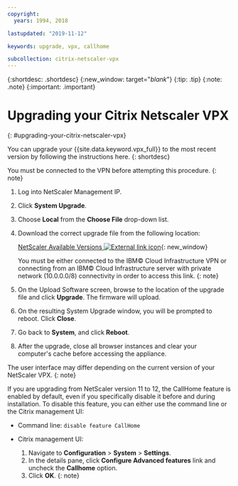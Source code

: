 ```yaml
---
copyright:
  years: 1994, 2018

lastupdated: "2019-11-12"

keywords: upgrade, vpx, callhome

subcollection: citrix-netscaler-vpx
---
```


{:shortdesc: .shortdesc}
{:new_window: target="_blank_"}
{:tip: .tip}
{:note: .note}
{:important: .important}

# Upgrading your Citrix Netscaler VPX
{: #upgrading-your-citrix-netscaler-vpx}

You can upgrade your {{site.data.keyword.vpx_full}} to the most recent version by following the instructions here.
{: shortdesc}

You must be connected to the VPN before attempting this procedure.
{: note}

1. Log into NetScaler Management IP.
2. Click **System Upgrade**.
4. Choose **Local** from the **Choose File** drop-down list.
4. Download the correct upgrade file from the following location:

	[NetScaler Available Versions ![External link icon](../../icons/launch-glyph.svg "External link icon")](http://downloads.service.softlayer.com/citrix/netscaler/){: new_window}

	You must be either connected to the IBM© Cloud Infrastructure VPN or connecting from an IBM© Cloud Infrastructure server with private network (10.0.0.0/8) connectivity in order to access this link.
  {: note}

5. On the Upload Software screen, browse to the location of the upgrade file and click **Upgrade**. The firmware will upload.
6. On the resulting System Upgrade window, you will be prompted to reboot. Click **Close**.
7. Go back to **System**, and click **Reboot**.
8. After the upgrade, close all browser instances and clear your computer's cache before accessing the appliance.


The user interface may differ depending on the current version of your NetScaler VPX.
{: note}

If you are upgrading from NetScaler version 11 to 12, the CallHome feature is enabled by default, even if you specifically disable it before and during installation. To disable this feature, you can either use the command line or the Citrix management UI:

   * Command line: `disable feature CallHome`
   * Citrix management UI:

     1. Navigate to **Configuration** > **System** > **Settings**.
     2. In the details pane, click **Configure Advanced features** link and uncheck the **Callhome** option.
     3. Click **OK**.
     {: note}
